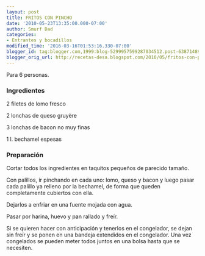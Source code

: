 ```yaml
---
layout: post
title: FRITOS CON PINCHO
date: '2010-05-23T13:35:00.000-07:00'
author: Smurf Dad
categories:
- Entrantes y bocadillos
modified_time: '2016-03-16T01:53:16.330-07:00'
blogger_id: tag:blogger.com,1999:blog-5299957599287034512.post-6387148990182878882
blogger_orig_url: http://recetas-desa.blogspot.com/2010/05/fritos-con-pincho.html
---
```


Para 6 personas.

<a name='more'></a>

<h3>Ingredientes</h3>

2 filetes de lomo fresco

2 lonchas de queso gruy&egrave;re

3 lonchas de bacon no muy finas

1 l. bechamel espesas

<h3>Preparaci&oacute;n</h3>

Cortar todos los ingredientes en taquitos peque&ntilde;os de parecido tama&ntilde;o.

Con palillos, ir pinchando en cada uno: lomo, queso y bacon y luego pasar cada palillo ya relleno por la bechamel, de forma que queden completamente cubiertos con ella.

Dejarlos a enfriar en una fuente mojada con agua.

Pasar por harina, huevo y pan rallado y fre&iacute;r.

Si se quieren hacer con anticipaci&oacute;n y tenerlos en el congelador, se dejan sin fre&iacute;r y se ponen en una bandeja extendidos en el congelador. Una vez congelados se pueden meter todos juntos en una bolsa hasta que se necesiten.

